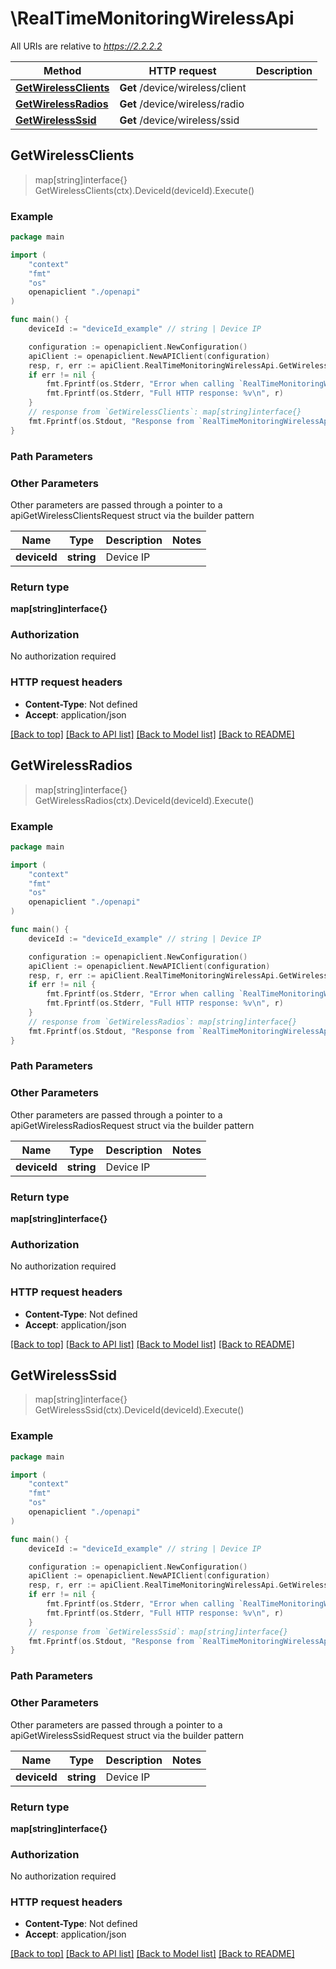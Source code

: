 # \RealTimeMonitoringWirelessApi

All URIs are relative to *https://2.2.2.2*

Method | HTTP request | Description
------------- | ------------- | -------------
[**GetWirelessClients**](RealTimeMonitoringWirelessApi.md#GetWirelessClients) | **Get** /device/wireless/client | 
[**GetWirelessRadios**](RealTimeMonitoringWirelessApi.md#GetWirelessRadios) | **Get** /device/wireless/radio | 
[**GetWirelessSsid**](RealTimeMonitoringWirelessApi.md#GetWirelessSsid) | **Get** /device/wireless/ssid | 



## GetWirelessClients

> map[string]interface{} GetWirelessClients(ctx).DeviceId(deviceId).Execute()





### Example

```go
package main

import (
    "context"
    "fmt"
    "os"
    openapiclient "./openapi"
)

func main() {
    deviceId := "deviceId_example" // string | Device IP

    configuration := openapiclient.NewConfiguration()
    apiClient := openapiclient.NewAPIClient(configuration)
    resp, r, err := apiClient.RealTimeMonitoringWirelessApi.GetWirelessClients(context.Background()).DeviceId(deviceId).Execute()
    if err != nil {
        fmt.Fprintf(os.Stderr, "Error when calling `RealTimeMonitoringWirelessApi.GetWirelessClients``: %v\n", err)
        fmt.Fprintf(os.Stderr, "Full HTTP response: %v\n", r)
    }
    // response from `GetWirelessClients`: map[string]interface{}
    fmt.Fprintf(os.Stdout, "Response from `RealTimeMonitoringWirelessApi.GetWirelessClients`: %v\n", resp)
}
```

### Path Parameters



### Other Parameters

Other parameters are passed through a pointer to a apiGetWirelessClientsRequest struct via the builder pattern


Name | Type | Description  | Notes
------------- | ------------- | ------------- | -------------
 **deviceId** | **string** | Device IP | 

### Return type

**map[string]interface{}**

### Authorization

No authorization required

### HTTP request headers

- **Content-Type**: Not defined
- **Accept**: application/json

[[Back to top]](#) [[Back to API list]](../README.md#documentation-for-api-endpoints)
[[Back to Model list]](../README.md#documentation-for-models)
[[Back to README]](../README.md)


## GetWirelessRadios

> map[string]interface{} GetWirelessRadios(ctx).DeviceId(deviceId).Execute()





### Example

```go
package main

import (
    "context"
    "fmt"
    "os"
    openapiclient "./openapi"
)

func main() {
    deviceId := "deviceId_example" // string | Device IP

    configuration := openapiclient.NewConfiguration()
    apiClient := openapiclient.NewAPIClient(configuration)
    resp, r, err := apiClient.RealTimeMonitoringWirelessApi.GetWirelessRadios(context.Background()).DeviceId(deviceId).Execute()
    if err != nil {
        fmt.Fprintf(os.Stderr, "Error when calling `RealTimeMonitoringWirelessApi.GetWirelessRadios``: %v\n", err)
        fmt.Fprintf(os.Stderr, "Full HTTP response: %v\n", r)
    }
    // response from `GetWirelessRadios`: map[string]interface{}
    fmt.Fprintf(os.Stdout, "Response from `RealTimeMonitoringWirelessApi.GetWirelessRadios`: %v\n", resp)
}
```

### Path Parameters



### Other Parameters

Other parameters are passed through a pointer to a apiGetWirelessRadiosRequest struct via the builder pattern


Name | Type | Description  | Notes
------------- | ------------- | ------------- | -------------
 **deviceId** | **string** | Device IP | 

### Return type

**map[string]interface{}**

### Authorization

No authorization required

### HTTP request headers

- **Content-Type**: Not defined
- **Accept**: application/json

[[Back to top]](#) [[Back to API list]](../README.md#documentation-for-api-endpoints)
[[Back to Model list]](../README.md#documentation-for-models)
[[Back to README]](../README.md)


## GetWirelessSsid

> map[string]interface{} GetWirelessSsid(ctx).DeviceId(deviceId).Execute()





### Example

```go
package main

import (
    "context"
    "fmt"
    "os"
    openapiclient "./openapi"
)

func main() {
    deviceId := "deviceId_example" // string | Device IP

    configuration := openapiclient.NewConfiguration()
    apiClient := openapiclient.NewAPIClient(configuration)
    resp, r, err := apiClient.RealTimeMonitoringWirelessApi.GetWirelessSsid(context.Background()).DeviceId(deviceId).Execute()
    if err != nil {
        fmt.Fprintf(os.Stderr, "Error when calling `RealTimeMonitoringWirelessApi.GetWirelessSsid``: %v\n", err)
        fmt.Fprintf(os.Stderr, "Full HTTP response: %v\n", r)
    }
    // response from `GetWirelessSsid`: map[string]interface{}
    fmt.Fprintf(os.Stdout, "Response from `RealTimeMonitoringWirelessApi.GetWirelessSsid`: %v\n", resp)
}
```

### Path Parameters



### Other Parameters

Other parameters are passed through a pointer to a apiGetWirelessSsidRequest struct via the builder pattern


Name | Type | Description  | Notes
------------- | ------------- | ------------- | -------------
 **deviceId** | **string** | Device IP | 

### Return type

**map[string]interface{}**

### Authorization

No authorization required

### HTTP request headers

- **Content-Type**: Not defined
- **Accept**: application/json

[[Back to top]](#) [[Back to API list]](../README.md#documentation-for-api-endpoints)
[[Back to Model list]](../README.md#documentation-for-models)
[[Back to README]](../README.md)

